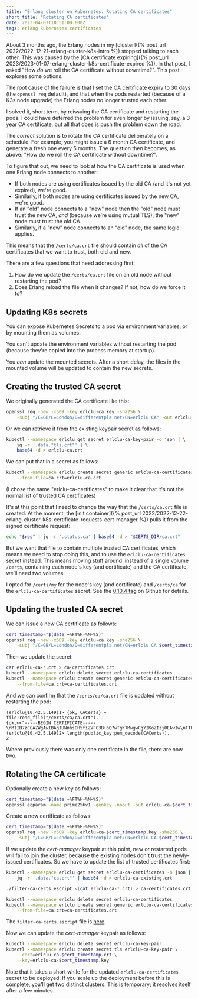 ```yaml
---
title: "Erlang cluster on Kubernetes: Rotating CA certificates"
short_title: "Rotating CA certificates"
date: 2023-04-07T10:31:00.000Z
tags: erlang kubernetes certificates
---
```


About 3 months ago, the Erlang nodes in my [cluster]({% post_url 2022/2022-12-21-erlang-cluster-k8s-intro %}) stopped
talking to each other. This was caused by the [CA certificate expiring]({% post_url
2023/2023-01-07-erlang-cluster-k8s-certificate-expired %}). In that post, I asked "How _do_ we roll the CA certificate
without downtime?". This post explores some options.

The root cause of the failure is that I set the CA certificate expiry to 30 days (the `openssl req` default), and that
when the pods restarted (because of a K3s node upgrade) the Erlang nodes no longer trusted each other.

I solved it, short term, by reissuing the CA certificate and restarting the pods. I could have deferred the problem for
even longer by issuing, say, a 3 year CA certificate, but all that does is push the problem down the road.

The _correct_ solution is to rotate the CA certificate deliberately on a schedule. For example, you might issue a 6
month CA certificate, and generate a fresh one every 5 months. The question then becomes, as above: "How _do_ we roll
the CA certificate without downtime?".

To figure that out, we need to look at how the CA certificate is used when one Erlang node connects to another:

- If both nodes are using certificates issued by the old CA (and it's not yet expired), we're good.
- Similarly, if both nodes are using certificates issued by the new CA, we're good.
- If an "old" node connects to a "new" node then the "old" node must trust the new CA, _and_ (because we're using mutual
  TLS), the "new" node must trust the old CA.
- Similarly, if a "new" node connects to an "old" node, the same logic applies.

This means that the `/certs/ca.crt` file should contain _all_ of the CA certificates that we want to trust, both old and
new.

There are a few questions that need addressing first:

1. How do we update the `/certs/ca.crt` file on an old node without restarting the pod?
2. Does Erlang reload the file when it changes? If not, how do we force it to?

## Updating K8s secrets

You can expose Kubernetes Secrets to a pod via environment variables, or by mounting them as volumes.

You can't update the environment variables without restarting the pod (because they're copied into the process memory at
startup).

You _can_ update the mounted secrets. After a short delay, the files in the mounted volume will be updated to contain
the new secrets.

## Creating the trusted CA secret

We originally generated the CA certificate like this:

```sh
openssl req -new -x509 -key erlclu-ca.key -sha256 \
    -subj "/C=GB/L=London/O=differentpla.net/CN=erlclu CA" -out erlclu-ca.crt
```

Or we can retrieve it from the existing keypair secret as follows:

```sh
kubectl --namespace erlclu get secret erlclu-ca-key-pair -o json | \
    jq -r '.data."tls.crt"' | \
    base64 -d > erlclu-ca.crt
```

We can put that in a secret as follows:

```sh
kubectl --namespace erlclu create secret generic erlclu-ca-certificates \
    --from-file=ca.crt=erlclu-ca.crt
```

(I chose the name "erlclu-ca-certificates" to make it clear that it's not the normal list of trusted CA certificates)

It's at this point that I need to change the way that the `/certs/ca.crt` file is created. At the moment, the [init
container]({% post_url 2022/2022-12-22-erlang-cluster-k8s-certificate-requests-cert-manager %}) pulls it from the signed
certificate request:

```sh
echo "$res" | jq -r '.status.ca' | base64 -d > "$CERTS_DIR/ca.crt"
```

But we want that file to contain multiple trusted CA certificates, which means we need to stop doing this, and to use
the `erlclu-ca-certificates` secret instead. This means moving stuff around: instead of a single volume `/certs`,
containing each node's key (and certificate) and the CA certificate, we'll need two volumes.

I opted for `/certs/my` for the node's key (and certificate) and `/certs/ca` for the `erlclu-ca-certificates` secret.
See the [0.10.4 tag](https://github.com/rlipscombe/erlang-cluster/tree/0.10.4) on Github for details.

## Updating the trusted CA secret

We can issue a new CA certificate as follows:

```sh
cert_timestamp="$(date +%FT%H-%M-%S)"
openssl req -new -x509 -key erlclu-ca.key -sha256 \
    -subj "/C=GB/L=London/O=differentpla.net/CN=erlclu CA $cert_timestamp" -out "erlclu-ca-$cert_timestamp.crt"
```

Then we update the secret:

```sh
cat erlclu-ca-*.crt > ca-certificates.crt
kubectl --namespace erlclu delete secret erlclu-ca-certificates
kubectl --namespace erlclu create secret generic erlclu-ca-certificates \
    --from-file=ca.crt=ca-certificates.crt
```

And we can confirm that the `/certs/ca/ca.crt` file is updated without restarting the pod:

```
(erlclu@10.42.5.149)1> {ok, CACerts} = file:read_file("/certs/ca/ca.crt").
{ok,<<"-----BEGIN CERTIFICATE-----\nMIIB7zCCAZWgAwIBAgIUNnhsOH5fiZVFC3B+oQ7wTgKTMwgwCgYIKoZIzj0EAwIw\nTTELMAkGA1UEBhM"...>>}
(erlclu@10.42.5.149)2> length(public_key:pem_decode(CACerts)).
2
```

Where previously there was only one certificate in the file, there are now two.

## Rotating the CA certificate

Optionally create a new key as follows:

```sh
cert_timestamp="$(date +%FT%H-%M-%S)"
openssl ecparam -name prime256v1 -genkey -noout -out erlclu-ca-$cert_timestamp.key
```

Create a new certificate as follows:

```sh
cert_timestamp="$(date +%FT%H-%M-%S)"
openssl req -new -x509 -key erlclu-ca-$cert_timestamp.key -sha256 \
    -subj "/C=GB/L=London/O=differentpla.net/CN=erlclu CA $cert_timestamp" -out "erlclu-ca-$cert_timestamp.crt"
```

If we update the _cert-manager_ keypair at this point, new or restarted pods will fail to join the cluster, because the
existing nodes don't trust the newly-issued certificates. So we have to update the list of trusted certificates first:

```sh
kubectl --namespace erlclu get secret erlclu-ca-certificates -o json | \
    jq -r '.data."ca.crt"' | base64 -d > erlclu-ca-existing.crt

./filter-ca-certs.escript <(cat erlclu-ca-*.crt) > ca-certificates.crt

kubectl --namespace erlclu delete secret erlclu-ca-certificates
kubectl --namespace erlclu create secret generic erlclu-ca-certificates \
    --from-file=ca.crt=ca-certificates.crt
```

The `filter-ca-certs.escript` file is [here](https://github.com/rlipscombe/erlang-cluster/blob/main/certs/filter-ca-certs.escript).

Now we can update the _cert-manager_ keypair as follows:

```sh
kubectl --namespace erlclu delete secret erlclu-ca-key-pair
kubectl --namespace erlclu create secret tls erlclu-ca-key-pair \
    --cert=erlclu-ca-$cert_timestamp.crt \
    --key=erlclu-ca-$cert_timestamp.key
```

Note that it takes a short while for the updated `erlclu-ca-certificates` secret to be deployed. If you scale up the
deployment before this is complete, you'll get two distinct clusters. This is temporary; it resolves itself after a few
minutes.
